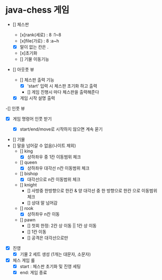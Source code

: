 # java-chess 게임

- [] 체스판
    - [x]rank(세로) : 8 :1~8
    - [x]file(가로) : 8 :a~h
    - [x] 말이 없는 칸은 .
  - [x]초기화
  - [] 기물 이동기능      

- [] 아웃풋 뷰
    - [] 체스판 출력 기능
      - [x] 'start' 입력 시 체스판 초기화 하고 출력 
      - [] 게임 진행시 마다 체스판을 출력해준다
  - [x] 게임 시작 설명 출력
    
-[] 인풋 뷰
  - [x] 게임 명령어 인풋 받기
    - [x] start/end/move로 시작하지 않으면 계속 묻기
    
  
- [] 기물
- [] 말을 넘어갈 수 없음(나이트 제외)
  - [] king
     - [x] 상하좌우 중 1칸 이동범위 체크
  - [] queen
    - [x] 상하좌우 대각선 n칸 이동범위 체크
  - [] bishop
     - [x] 대각선으로 n칸 이동범위 체크
  - [] knight
    - [] 사방중 한방향으로 한칸 & 양 대각선 중 한 방향으로 한칸 으로 이동범위 체크
    - [] 상대 말 넘어감
  - [] rook
      - [x] 상하좌우 n칸 이동
  - [] pawn
    - [] 첫회 한정: 2칸 상 이동 || 1칸 상 이동
    - [] 1칸 이동
    - [] 공격은 대각선으로만
  
- [x] 진영
  - [x] 기물 2 세트 생성 (1개는 대문자, 소문자)
  
- [x] 체스 게임 룰
  - [x] start : 체스판 초기화 및 진영 세팅
  - [x] end: 게임 종료